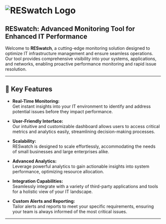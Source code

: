 # ![RESwatch Logo]([https://via.placeholder.com/150x50?text=RESwatch](https://www2.pic-upload.de/img/37421310/reswatch3.png))

## RESwatch: Advanced Monitoring Tool for Enhanced IT Performance

Welcome to **RESwatch**, a cutting-edge monitoring solution designed to optimize IT infrastructure management and ensure seamless operations. Our tool provides comprehensive visibility into your systems, applications, and networks, enabling proactive performance monitoring and rapid issue resolution.

---

## 🌟 Key Features

- **Real-Time Monitoring:**  
  Get instant insights into your IT environment to identify and address potential issues before they impact performance.

- **User-Friendly Interface:**  
  Our intuitive and customizable dashboard allows users to access critical metrics and analytics easily, streamlining decision-making processes.

- **Scalability:**  
  RESwatch is designed to scale effortlessly, accommodating the needs of small businesses and large enterprises alike.

- **Advanced Analytics:**  
  Leverage powerful analytics to gain actionable insights into system performance, optimizing resource allocation.

- **Integration Capabilities:**  
  Seamlessly integrate with a variety of third-party applications and tools for a holistic view of your IT landscape.

- **Custom Alerts and Reporting:**  
  Tailor alerts and reports to meet your specific requirements, ensuring your team is always informed of the most critical issues.

---
